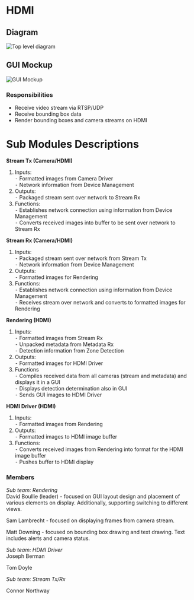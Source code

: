 # HDMI

## Diagram

![Top level diagram](../media/top_level_diagram.jpg)

## GUI Mockup

![GUI Mockup](images/GUI_Mockup.svg)

### Responsibilities

- Receive video stream via RTSP/UDP
- Receive bounding box data
- Render bounding boxes and camera streams on HDMI

# Sub Modules Descriptions
**Stream Tx (Camera/HDMI)**  
1. Inputs:  
  ⁃ Formatted images from Camera Driver  
  ⁃ Network information from Device Management  
2. Outputs:  
  ⁃ Packaged stream sent over network to Stream Rx  
3. Functions:  
  ⁃ Establishes network connection using information from Device Management  
  ⁃ Converts received images into buffer to be sent over network to Stream Rx  

**Stream Rx (Camera/HDMI)**  
1. Inputs:  
  ⁃ Packaged stream sent over network from Stream Tx  
  ⁃ Network information from Device Management  
2. Outputs:  
  ⁃ Formatted images for Rendering  
3. Functions:  
  ⁃ Establishes network connection using information from Device Management  
  ⁃ Receives stream over network and converts to formatted images for Rendering  

**Rendering (HDMI)**  
1. Inputs:  
  ⁃ Formatted images from Stream Rx  
  ⁃ Unpacked metadata from Metadata Rx  
  ⁃ Detection information from Zone Detection  
2. Outputs:  
  ⁃ Formatted images for HDMI Driver  
3. Functions  
  ⁃ Compiles received data from all cameras (stream and metadata) and displays it in a GUI  
  ⁃ Displays detection determination also in GUI  
  ⁃ Sends GUI images to HDMI Driver  

**HDMI Driver (HDMI)**  
1. Inputs:  
  ⁃ Formatted images from Rendering  
2. Outputs:  
  ⁃ Formatted images to HDMI image buffer  
3. Functions:  
  ⁃ Converts received images from Rendering into format for the HDMI image buffer  
  ⁃ Pushes buffer to HDMI display  

### Members

*Sub team: Rendering*  
David Boullie (leader) - focused on GUI layout design and placement of various elements on display. Additionally, supporting switching to different views.

Sam Lambrecht - focused on displaying frames from camera stream.

Matt Downing - focused on bounding box drawing and text drawing. Text includes alerts and camera status.

*Sub team: HDMI Driver*  
Joseph Berman

Tom Doyle

*Sub team: Stream Tx/Rx*  

Connor Northway
